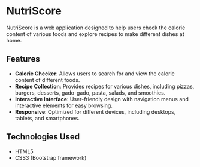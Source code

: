# NutriScore

NutriScore is a web application designed to help users check the calorie content of various foods and explore recipes to make different dishes at home.

## Features

- **Calorie Checker**: Allows users to search for and view the calorie content of different foods.
- **Recipe Collection**: Provides recipes for various dishes, including pizzas, burgers, desserts, gado-gado, pasta, salads, and smoothies.
- **Interactive Interface**: User-friendly design with navigation menus and interactive elements for easy browsing.
- **Responsive**: Optimized for different devices, including desktops, tablets, and smartphones.

## Technologies Used

- HTML5
- CSS3 (Bootstrap framework)


